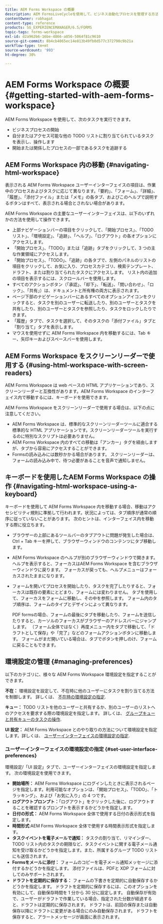 ```yaml
---
title: AEM Forms Workspace の概要
description: AEM FormsLiveCycleを使用して、ビジネス自動化プロセスを管理する方法。
contentOwner: robhagat
content-type: reference
products: SG_EXPERIENCEMANAGER/6.5/FORMS
topic-tags: forms-workspace
exl-id: d2a962b6-16be-4866-a856-5064f81c9610
source-git-commit: 8b4cb4065ec14e813b49fb0d577c372790c9b21a
workflow-type: tm+mt
source-wordcount: '993'
ht-degree: 30%

---
```


# AEM Forms Workspace の概要 {#getting-started-with-aem-forms-workspace}

AEM Forms Workspace を使用して、次のタスクを実行できます。

* ビジネスプロセスの開始
* 自分またはアクセス可能な他の TODO リストに割り当てられているタスクを表示し、操作します
* 開始または関係したプロセスの一部であるタスクを追跡する

## AEM Forms Workspace 内の移動 {#navigating-html-workspace}

表示される AEM Forms Workspace ユーザーインターフェイスの項目は、作業中のプロセスおよびタスクに応じて異なります。「要約」、「フォーム」、「詳細」、「履歴」、「添付ファイル」または「メモ」の各タブ、およびこのヘルプで説明するボタンはすべて、表示される場合とされない場合があります。

AEM Forms Workspace の主要なユーザーインターフェイスは、以下のいずれかの方法を使用して操作できます。

* 上部ナビゲーションバーの項目をクリックして、「開始プロセス」、「TODO リスト」、「環境設定」、「追跡」、「ヘルプ」、「ログアウト」の各オプションにアクセスします。
* 「開始プロセス」、「TODO」または「追跡」タブをクリックして、3 つの主な作業領域にアクセスします。
* 「開始プロセス」、「TODO」、「追跡」の各タブで、左側のパネルのリストの項目をクリックして、お気に入り、プロセスカテゴリ、検索テンプレート、ドラフト、または割り当てられたタスクにアクセスします。 リスト内の追加の項目を表示するには、スクロールバーを使用します。
* すべてのアクションボタン（「承認」、「却下」、「転送」、「問い合わせ」、「ロック」、「共有」）は、ドキュメントと所有権の両方に表示されます。
* ページ下部のナビゲーションバーにあるすべてのオプションアイコンをクリックすると、タスクを別のユーザーに転送したり、別のユーザーとタスクを共有したり、別のユーザーとタスクを参照したり、タスクをロックしたりできます。
* 「履歴」タブで、タスクを選択して、そのタスクの「添付ファイル」タブと「割り当て」タブを表示します。
* マウスを使用せずに AEM Forms Workspace 内を移動するには、Tab キー、矢印キーおよびスペースバーを使用します。

## AEM Forms Workspace をスクリーンリーダーで使用する {#using-html-workspace-with-screen-readers}

AEM Forms Workspace は web ベースの HTML アプリケーションであり、スクリーンリーダーと互換性があります。AEM Forms Workspace のインターフェイス内で移動するには、キーボードを使用できます。

AEM Forms Workspace をスクリーンリーダーで使用する場合は、以下の点に注意してください。

* AEM Forms Workspace は、標準的なスクリーンリーダーツールに適合する標準的な HTML アプリケーションです。スクリーンリーダーツールを実行するのに特別なスクリプトは必要ありません。
* AEM Forms Workspace 内のすべての移動は「アンカー」タグを経由しますが、タブから容易にアクセスすることができます。
* Formsの読み込みには数秒かかる場合があります。 スクリーンリーダーは、フォームの読み込み中で、待つ必要があることを音声で通知しません。

## キーボードを使用したAEM Forms Workspace の操作 {#navigating-html-workspace-using-a-keyboard}

キーボードを使用して AEM Forms Workspace 内を移動する場合、移動はアクセシビリティ規則に準拠して行われます。状況によっては、タブ順序が通常の順序に従っていないことがあります。 次のヒントは、インターフェイス内を移動する際に役立ちます。

* ブラウザーの上部にあるツールバーのタブアウトに問題が発生した場合は、Ctrl + Tab キーを押して、ブラウザーウィンドウのコンテンツにタブ移動します。
* AEM Forms Workspace のヘルプが別のブラウザーウィンドウで開きます。ヘルプを表示すると、フォーカスはAEM Forms Workspace を含むブラウザーウィンドウに戻ります。 フォーカスが戻っても、ヘルプメニューはフォーカスされたままになります。
* フォームを開いてプロセスを開始したり、タスクを完了したりすると、フォーカスは既存の要素にとどまり、フォームには変わりません。 タブを使用して、フォーカスをフォームに移動し、その中を参照します。 フォーム内のタブ順序は、フォームのタイプとデザインによって異なります。

  PDF formsの場合、フォームの最後にタブを移動したり、フォームを送信したりすると、カーソルのフォーカスがブラウザーのアドレスバーにジャンプします。 （フォーム全体ではなく）再度メニュー内をタブで移動して、「ドラフトとして保存」や「完了」などのフォームアクションボタンに移動します。 フォームがまだ開いている場合は、タブでボタンを押しのけ、フォームに戻ることもできます。

## 環境設定の管理 {#managing-preferences}

以下のカテゴリに、様々な AEM Forms Workspace 環境設定を指定することができます。

**不在：** 環境設定を設定して、不在時に他のユーザーにタスクを割り当てる方法を制御します。 詳しくは、 [不在時の環境設定の指定](todo-lists.md#setting-out-of-office-preferences).

**キュー：** TODO リストを他のユーザーと共有するか、別のユーザーのリストへのアクセスを要求する際の環境設定を指定します。 詳しくは、 [グループキューと共有キューのタスクの操作](todo-lists.md#working-with-tasks-from-group-and-shared-queues).

**UI 設定：** AEM Forms Workspace とのやり取りの方法について環境設定を指定します。詳しくは、 [ユーザーインターフェイスの環境設定の指定](#set-user-interface-preferences).

### ユーザーインターフェイスの環境設定の指定 {#set-user-interface-preferences}

環境設定/「UI 設定」タブで、ユーザーインターフェイスの環境設定を指定します。 次の環境設定を使用できます。

* **開始場所：** AEM Forms Workspace にログインしたときに表示されるページを指定します。利用可能なオプションは、「開始プロセス」、「TODO」、「トラッキング」、および「お気に入り」の 4 つです。
* **ログアウトプロンプト：**「ログアウト」をクリックした後に、ログアウトすることを確認するプロンプトを表示するかどうかを指定します。
* **日付の形式：** AEM Forms Workspace 全体で使用する日付の表示形式を指定します。
* **時間形式**:AEM Forms Workspace 全体で使用する時間表示形式を指定します。
* **タスクイベントを電子メールで通知：** タスクの割り当て、リマインダー、TODO リスト内のタスクの期限など、タスクイベントに関する電子メール通知を受け取るかどうかを指定します。また、所属するグループ TODO リストにも送信されます。
* **Formsをメールに添付：** フォームのコピーを電子メール通知メッセージに添付するかどうかを指定します。 添付ファイルは、PDFと XDP フォームに対してのみサポートされます。
* **ドラフトを定期的に保存する：** フォームの下書きを定期的に自動保存するかどうかを指定します。 ドラフトを定期的に保存するには、このオプションを有効にして、自動保存時間を 1 分から 30 分に設定します。 自動保存が有効で、ユーザーがドラフトで作業している場合、指定された分数が経過すると、ドラフトは定期的に保存されます。 ドラフトは、前回の保存または自動保存以降にドラフトに変更がある場合にのみ自動保存されます。 ドラフトを保存すると、アラートメッセージが画面に表示されます。

